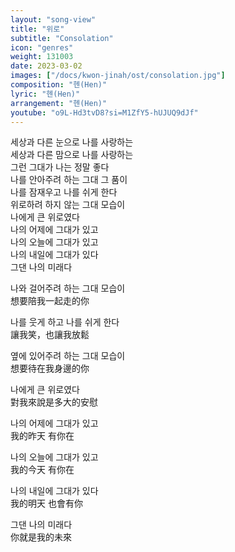 ```yaml
---
layout: "song-view"
title: "위로"
subtitle: "Consolation"
icon: "genres"
weight: 131003
date: 2023-03-02
images: ["/docs/kwon-jinah/ost/consolation.jpg"]
composition: "헨(Hen)"
lyric: "헨(Hen)"
arrangement: "헨(Hen)"
youtube: "o9L-Hd3tvD8?si=M1ZfY5-hUJUQ9dJf"
---
```


세상과 다른 눈으로 나를 사랑하는  
세상과 다른 맘으로 나를 사랑하는  
그런 그대가 나는 정말 좋다  
나를 안아주려 하는 그대 그 품이  
나를 잠재우고 나를 쉬게 한다  
위로하려 하지 않는 그대 모습이  
나에게 큰 위로였다  
나의 어제에 그대가 있고  
나의 오늘에 그대가 있고  
나의 내일에 그대가 있다  
그댄 나의 미래다  

나와 걸어주려 하는 그대 모습이  
想要陪我一起走的你  

나를 웃게 하고 나를 쉬게 한다  
讓我笑，也讓我放鬆  

옆에 있어주려 하는 그대 모습이  
想要待在我身邊的你  

나에게 큰 위로였다  
對我來說是多大的安慰  

나의 어제에 그대가 있고  
我的昨天 有你在  

나의 오늘에 그대가 있고  
我的今天 有你在  

나의 내일에 그대가 있다  
我的明天 也會有你  

그댄 나의 미래다  
你就是我的未來  
